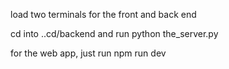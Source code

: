 load two terminals for the front and back end


cd into ..cd/backend and run python the_server.py

for the web app, just run npm run dev 

